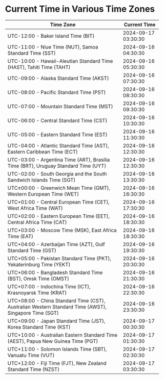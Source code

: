 # Current Time in Various Time Zones

| Time Zone | Current Time |
|-----------|--------------|
| UTC-12:00 - Baker Island Time (BIT) | 2024-09-17 03:30:30 |
| UTC-11:00 - Niue Time (NUT), Samoa Standard Time (SST) | 2024-09-16 04:30:30 |
| UTC-10:00 - Hawaii-Aleutian Standard Time (HAST), Tahiti Time (TAHT) | 2024-09-16 05:30:30 |
| UTC-09:00 - Alaska Standard Time (AKST) | 2024-09-16 07:30:30 |
| UTC-08:00 - Pacific Standard Time (PST) | 2024-09-16 08:30:30 |
| UTC-07:00 - Mountain Standard Time (MST) | 2024-09-16 09:30:30 |
| UTC-06:00 - Central Standard Time (CST) | 2024-09-16 10:30:30 |
| UTC-05:00 - Eastern Standard Time (EST) | 2024-09-16 11:30:30 |
| UTC-04:00 - Atlantic Standard Time (AST), Eastern Caribbean Time (ECT) | 2024-09-16 12:30:30 |
| UTC-03:00 - Argentina Time (ART), Brasília Time (BRT), Uruguay Standard Time (UYT) | 2024-09-16 12:30:30 |
| UTC-02:00 - South Georgia and the South Sandwich Islands Time (SGT) | 2024-09-16 13:30:30 |
| UTC±00:00 - Greenwich Mean Time (GMT), Western European Time (WET) | 2024-09-16 16:30:30 |
| UTC+01:00 - Central European Time (CET), West Africa Time (WAT) | 2024-09-16 17:30:30 |
| UTC+02:00 - Eastern European Time (EET), Central Africa Time (CAT) | 2024-09-16 18:30:30 |
| UTC+03:00 - Moscow Time (MSK), East Africa Time (EAT) | 2024-09-16 18:30:30 |
| UTC+04:00 - Azerbaijan Time (AZT), Gulf Standard Time (GST) | 2024-09-16 19:30:30 |
| UTC+05:00 - Pakistan Standard Time (PKT), Yekaterinburg Time (YEKT) | 2024-09-16 20:30:30 |
| UTC+06:00 - Bangladesh Standard Time (BST), Omsk Time (OMST) | 2024-09-16 21:30:30 |
| UTC+07:00 - Indochina Time (ICT), Krasnoyarsk Time (KRAT) | 2024-09-16 22:30:30 |
| UTC+08:00 - China Standard Time (CST), Australian Western Standard Time (AWST), Singapore Time (SGT) | 2024-09-16 23:30:30 |
| UTC+09:00 - Japan Standard Time (JST), Korea Standard Time (KST) | 2024-09-17 00:30:30 |
| UTC+10:00 - Australian Eastern Standard Time (AEST), Papua New Guinea Time (PGT) | 2024-09-17 01:30:30 |
| UTC+11:00 - Solomon Islands Time (SBT), Vanuatu Time (VUT) | 2024-09-17 02:30:30 |
| UTC+12:00 - Fiji Time (FJT), New Zealand Standard Time (NZST) | 2024-09-17 03:30:30 |
